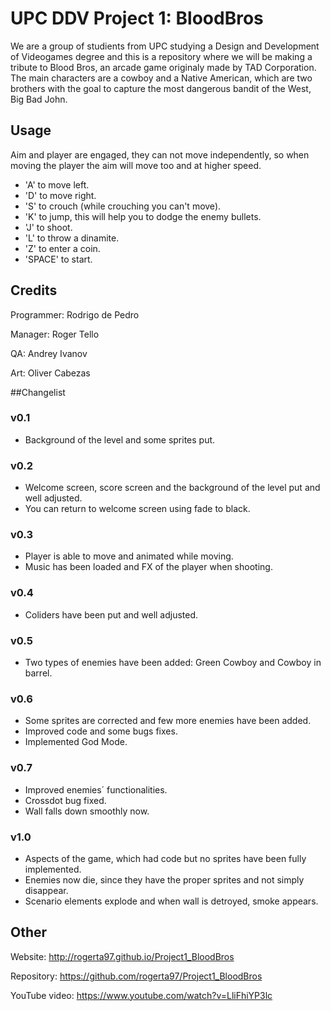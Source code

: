 

# UPC DDV Project 1: BloodBros
We are a group of studients from UPC studying a Design and Development of Videogames degree and this is a repository where we will be making a tribute to Blood Bros, an arcade game originaly made by TAD Corporation. The main characters are a cowboy and a Native American, which are two brothers with the goal to capture the most dangerous bandit of the West, Big Bad John.

## Usage
Aim and player are engaged, they can not move independently, so when moving the player the aim will move too and at higher speed. 
  - 'A' to move left. 
  - 'D' to move right. 
  - 'S' to crouch (while crouching you can't move).
  - 'K' to jump, this will help you to dodge the enemy bullets.
  - 'J' to shoot. 
  - 'L' to throw a dinamite. 
  - 'Z' to enter a coin.
  - 'SPACE' to start.

## Credits
Programmer: Rodrigo de Pedro

Manager: Roger Tello

QA: Andrey Ivanov

Art: Oliver Cabezas

##Changelist
### v0.1
  - Background of the level and some sprites put.

### v0.2
  - Welcome screen, score screen and the background of the level put and well adjusted.
  - You can return to welcome screen using fade to black. 

### v0.3
  - Player is able to move and animated while moving. 
  - Music has been loaded and FX of the player when shooting. 
  
### v0.4
  - Coliders have been put and well adjusted.

### v0.5
  - Two types of enemies have been added: Green Cowboy and Cowboy in barrel.

### v0.6
  - Some sprites are corrected and few more enemies have been added.
  - Improved code and some bugs fixes.
  - Implemented God Mode.

### v0.7
  - Improved enemies´ functionalities.
  - Crossdot bug fixed. 
  - Wall falls down smoothly now.

### v1.0
  - Aspects of the game, which had code but no sprites have been fully implemented. 
  - Enemies now die, since they have the proper sprites and not simply disappear. 
  - Scenario elements explode and when wall is detroyed, smoke appears.

## Other 
Website: http://rogerta97.github.io/Project1_BloodBros

Repository: https://github.com/rogerta97/Project1_BloodBros

YouTube video: https://www.youtube.com/watch?v=LliFhiYP3lc

